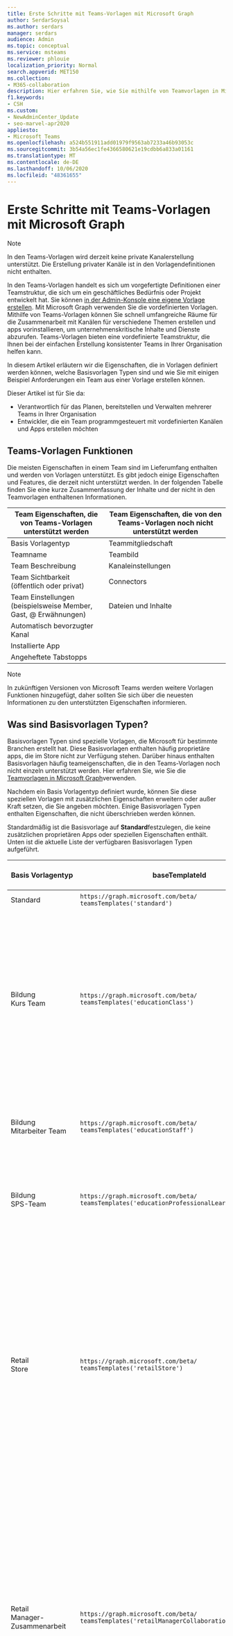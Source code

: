 ```yaml
---
title: Erste Schritte mit Teams-Vorlagen mit Microsoft Graph
author: SerdarSoysal
ms.author: serdars
manager: serdars
audience: Admin
ms.topic: conceptual
ms.service: msteams
ms.reviewer: phlouie
localization_priority: Normal
search.appverid: MET150
ms.collection:
- M365-collaboration
description: Hier erfahren Sie, wie Sie mithilfe von Teamvorlagen in Microsoft Graph Zusammenarbeit mit Kanälen für verschiedene Themen erstellen und apps vorinstallieren, um Inhalte und Dienste bereitzustellen.
f1.keywords:
- CSH
ms.custom:
- NewAdminCenter_Update
- seo-marvel-apr2020
appliesto:
- Microsoft Teams
ms.openlocfilehash: a524b551911add01979f9563ab7233a46b93053c
ms.sourcegitcommit: 3b54a56ec1fe4366580621e19cdbb6a833a01161
ms.translationtype: MT
ms.contentlocale: de-DE
ms.lasthandoff: 10/06/2020
ms.locfileid: "48361655"
---
```

# <a name="get-started-with-teams-templates-using-microsoft-graph"></a>Erste Schritte mit Teams-Vorlagen mit Microsoft Graph

> [!NOTE]
> In den Teams-Vorlagen wird derzeit keine private Kanalerstellung unterstützt. Die Erstellung privater Kanäle ist in den Vorlagendefinitionen nicht enthalten.

In den Teams-Vorlagen handelt es sich um vorgefertigte Definitionen einer Teamstruktur, die sich um ein geschäftliches Bedürfnis oder Projekt entwickelt hat. Sie können [in der Admin-Konsole eine eigene Vorlage erstellen](get-started-with-teams-templates-in-the-admin-console.md). Mit Microsoft Graph verwenden Sie die vordefinierten Vorlagen. Mithilfe von Teams-Vorlagen können Sie schnell umfangreiche Räume für die Zusammenarbeit mit Kanälen für verschiedene Themen erstellen und apps vorinstallieren, um unternehmenskritische Inhalte und Dienste abzurufen. Teams-Vorlagen bieten eine vordefinierte Teamstruktur, die Ihnen bei der einfachen Erstellung konsistenter Teams in Ihrer Organisation helfen kann.

In diesem Artikel erläutern wir die Eigenschaften, die in Vorlagen definiert werden können, welche Basisvorlagen Typen sind und wie Sie mit einigen Beispiel Anforderungen ein Team aus einer Vorlage erstellen können.

Dieser Artikel ist für Sie da:

- Verantwortlich für das Planen, bereitstellen und Verwalten mehrerer Teams in Ihrer Organisation<br>
- Entwickler, die ein Team programmgesteuert mit vordefinierten Kanälen und Apps erstellen möchten

## <a name="teams-template-capabilities"></a>Teams-Vorlagen Funktionen

Die meisten Eigenschaften in einem Team sind im Lieferumfang enthalten und werden von Vorlagen unterstützt. Es gibt jedoch einige Eigenschaften und Features, die derzeit nicht unterstützt werden. In der folgenden Tabelle finden Sie eine kurze Zusammenfassung der Inhalte und der nicht in den Teamvorlagen enthaltenen Informationen.

| **Team Eigenschaften, die von Teams-Vorlagen unterstützt werden** | **Team Eigenschaften, die von den Teams-Vorlagen noch nicht unterstützt werden** |
| ------------------------------------------------ | -------------------------------------------------------- |
| Basis Vorlagentyp | Teammitgliedschaft |
| Teamname | Teambild |
| Team Beschreibung | Kanaleinstellungen |
| Team Sichtbarkeit (öffentlich oder privat) | Connectors |
| Team Einstellungen (beispielsweise Member, Gast, @ Erwähnungen) | Dateien und Inhalte |
| Automatisch bevorzugter Kanal | |
| Installierte App | |
| Angeheftete Tabstopps | |

> [!NOTE]
> In zukünftigen Versionen von Microsoft Teams werden weitere Vorlagen Funktionen hinzugefügt, daher sollten Sie sich über die neuesten Informationen zu den unterstützten Eigenschaften informieren.

## <a name="what-are-base-template-types"></a>Was sind Basisvorlagen Typen?

Basisvorlagen Typen sind spezielle Vorlagen, die Microsoft für bestimmte Branchen erstellt hat. Diese Basisvorlagen enthalten häufig proprietäre apps, die im Store nicht zur Verfügung stehen. Darüber hinaus enthalten Basisvorlagen häufig teameigenschaften, die in den Teams-Vorlagen noch nicht einzeln unterstützt werden. Hier erfahren Sie, wie Sie die [Teamvorlagen in Microsoft Graph](get-started-with-teams-templates.md)verwenden.

Nachdem ein Basis Vorlagentyp definiert wurde, können Sie diese speziellen Vorlagen mit zusätzlichen Eigenschaften erweitern oder außer Kraft setzen, die Sie angeben möchten. Einige Basisvorlagen Typen enthalten Eigenschaften, die nicht überschrieben werden können.

Standardmäßig ist die Basisvorlage auf **Standard**festzulegen, die keine zusätzlichen proprietären Apps oder speziellen Eigenschaften enthält. Unten ist die aktuelle Liste der verfügbaren Basisvorlagen Typen aufgeführt.

| Basis Vorlagentyp | baseTemplateId | Eigenschaften, die mit dieser Basisvorlage geliefert werden |
| ------------------ | -------------- | ----------------------------------------------------- |
| Standard | `https://graph.microsoft.com/beta/`<br>`teamsTemplates('standard')` | Keine weiteren apps und Eigenschaften |
| Bildung<br>Kurs Team | `https://graph.microsoft.com/beta/`<br>`teamsTemplates('educationClass')` | Apps<ul><li>OneNote-Kurs Notizbuch (auf der Registerkarte " **Allgemein** " angeheftet) </li><li>Aufgaben-app (angeheftet an die Registerkarte " **Allgemein** ")</li></ul> Team Eigenschaften:<ul><li>Team Sichtbarkeit auf **HiddenMembership** (kann nicht außer Kraft gesetzt werden)</li></ul> |
| Bildung<br>Mitarbeiter Team | `https://graph.microsoft.com/beta/`<br>`teamsTemplates('educationStaff')` | Apps<ul><li>OneNote-Mitarbeiter Notizbuch (auf der Registerkarte " **Allgemein** " angeheftet)</li></ul> |
|Bildung<br>SPS-Team |`https://graph.microsoft.com/beta/`<br>`teamsTemplates('educationProfessionalLearningCommunity')` | Apps<ul><li>OneNote PLC-Notizbuch (auf der Registerkarte " **Allgemein** " angeheftet)</ul></li>|
| Retail<br>Store | `https://graph.microsoft.com/beta/`<br>`teamsTemplates('retailStore')` | Kanäle<ul><li>UMSCHALT Übergabe</li><li>Lerntools</li></ul>Team Eigenschaften<ul><li>Team Sichtbarkeit auf "öffentlich" eingestellt</li></ul>Mitglieder Berechtigungen<ul><li>Verhindern, dass Mitglieder Kanäle erstellen, aktualisieren oder entfernen</li><li>Verhindern, dass Mitglieder apps hinzufügen oder entfernen</li><li>Verhindern, dass Mitglieder Connectors erstellen, aktualisieren oder entfernen</li></ul> |
| Retail<br>Manager-Zusammenarbeit | `https://graph.microsoft.com/beta/`<br>`teamsTemplates('retailManagerCollaboration')` | Kanäle<ul><li>Lerntools</li><li>Vorgänge</li></ul>Team Eigenschaften:<ul><li>Team Sichtbarkeit auf "Privat" gesetzt</li></ul>Mitglieder Berechtigungen:<ul><li>Verhindern, dass Mitglieder Kanäle erstellen, aktualisieren oder entfernen</li><li>Verhindern, dass Mitglieder apps hinzufügen oder entfernen</li><li>Verhindern, dass Mitglieder Connectors erstellen, aktualisieren oder entfernen</li></ul>|
| Im Gesundheitswesen<br>Ward |`https://graph.microsoft.com/beta/`<br>`teamsTemplates('healthcareWard')` |Kanäle <ul><li>Ankündigungen\*</li><li>Kauert\*</li><li>Runden</li><li>Personal\*</li><li>Schulungen\*</li></ul>\*Automatisch bevorzugte Kanäle |
|Im Gesundheitswesen<br>Krankenhaus | `https://graph.microsoft.com/beta/`<br>`teamsTemplates('healthcareHospital')` |Kanäle<ul><li>Ankündigungen\*</li><li>Compliance\*</li><li>Freiheits</li><li>Personalwesen</li></li><li>Apotheke</li></ul>\*Automatisch bevorzugter Kanal|
|||

## <a name="related-topics"></a>Verwandte Themen

- [Erste Schritte mit Microsoft Teams-Vorlagen in der Admin-Konsole](get-started-with-teams-templates-in-the-admin-console.md)
- [Team erstellen](https://docs.microsoft.com/graph/api/team-post?view=graph-rest-beta) (in der Vorschau)
- [Neues Team](https://docs.microsoft.com/powershell/module/teams/New-Team?view=teams-ps)
- [Administratorschulung für Microsoft Teams](itadmin-readiness.md)